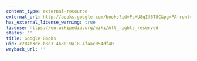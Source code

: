 ```yaml
---
content_type: external-resource
external_url: http://books.google.com/books?id=PsXU8qIf6T8C&pg=PAfrontcover
has_external_license_warning: true
license: https://en.wikipedia.org/wiki/All_rights_reserved
status: ''
title: Google Books
uid: c284b3ce-b3e3-4630-9a18-4faac054df40
wayback_url: ''
---
```

